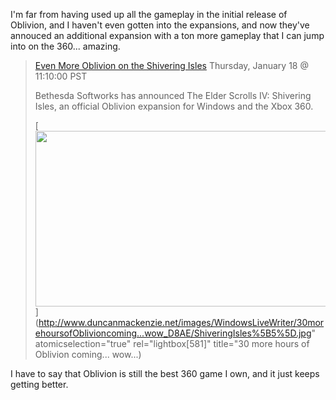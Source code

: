 I'm far from having used up all the gameplay in the initial release of Oblivion, and I haven't even gotten into the expansions, and now they've annouced an additional expansion with a ton more gameplay that I can jump into on the 360... amazing.

> [Even More Oblivion on the Shivering Isles](http://news.digitaltrends.com/article12115.html)
> Thursday, January 18 @ 11:10:00 PST
>
> Bethesda Softworks has announced The Elder Scrolls IV: Shivering Isles, an official Oblivion expansion for Windows and the Xbox 360.
>
> [<img style="border-right: 0px; border-top: 0px; border-left: 0px; border-bottom: 0px" height="281" src="http://www.duncanmackenzie.net/images/WindowsLiveWriter/30morehoursofOblivioncoming...wow_D8AE/ShiveringIsles_thumb%5B3%5D.jpg" width="500" border="0" />](http://www.duncanmackenzie.net/images/WindowsLiveWriter/30morehoursofOblivioncoming...wow_D8AE/ShiveringIsles%5B5%5D.jpg" atomicselection="true" rel="lightbox[581]" title="30 more hours of Oblivion coming... wow...)

I have to say that Oblivion is still the best 360 game I own, and it just keeps getting better.